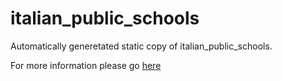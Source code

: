 
italian_public_schools
==============

Automatically generetated static copy of italian_public_schools. 

For more information please go [here](http://data.linkedopendata.it)
